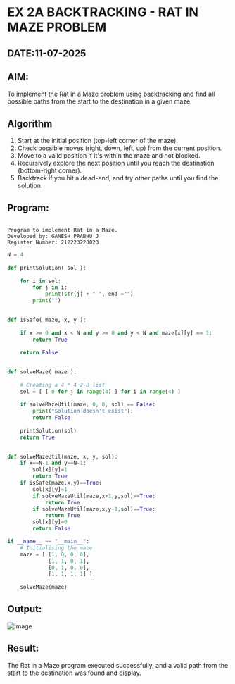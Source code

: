 # EX 2A BACKTRACKING - RAT IN MAZE PROBLEM
## DATE:11-07-2025
## AIM:
To implement the Rat in a Maze problem using backtracking and find all possible paths from the start to the destination in a given maze.


## Algorithm
1. Start at the initial position (top-left corner of the maze).
2. Check possible moves (right, down, left, up) from the current position.
3.  Move to a valid position if it's within the maze and not blocked.
4.  Recursively explore the next position until you reach the destination (bottom-right corner).
5. Backtrack if you hit a dead-end, and try other paths until you find the solution.
  
## Program:
```

Program to implement Rat in a Maze.
Developed by: GANESH PRABHU J
Register Number: 212223220023

```
```py
N = 4
 
def printSolution( sol ):
     
    for i in sol:
        for j in i:
            print(str(j) + " ", end ="")
        print("")
 

def isSafe( maze, x, y ):
     
    if x >= 0 and x < N and y >= 0 and y < N and maze[x][y] == 1:
        return True
     
    return False
 

def solveMaze( maze ):
     
    # Creating a 4 * 4 2-D list
    sol = [ [ 0 for j in range(4) ] for i in range(4) ]
     
    if solveMazeUtil(maze, 0, 0, sol) == False:
        print("Solution doesn't exist");
        return False
     
    printSolution(sol)
    return True
     

def solveMazeUtil(maze, x, y, sol):
    if x==N-1 and y==N-1:
        sol[x][y]=1
        return True
    if isSafe(maze,x,y)==True:
        sol[x][y]=1
        if solveMazeUtil(maze,x+1,y,sol)==True:
            return True
        if solveMazeUtil(maze,x,y+1,sol)==True:
            return True
        sol[x][y]=0
        return False

if __name__ == "__main__":
    # Initialising the maze
    maze = [ [1, 0, 0, 0],
             [1, 1, 0, 1],
             [0, 1, 0, 0],
             [1, 1, 1, 1] ]
              
    solveMaze(maze)

```
## Output:

![image](https://github.com/user-attachments/assets/865f5eb2-5aa2-4496-829d-76d044563431)

## Result:
The Rat in a Maze program executed successfully, and a valid path from the start to the destination was found and display.
